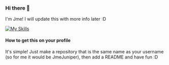 ### Hi there 👋
I'm Jme! I will update this with more info later :D

[![My Skills](https://skillicons.dev/icons?i=lua,github,html,js,css,latex,arduino,powershell&theme=dark)](https://skillicons.dev)

#### How to get this on your profile
It's simple! Just make a repository that is the same name as your username (so for me it would be JmeJuniper), then add a README and have fun :D

<!--
**JmeJuniper/JmeJuniper** is a ✨ _special_ ✨ repository because its `README.md` (this file) appears on your GitHub profile.

Here are some ideas to get you started:

- 🔭 I’m currently working on ...
- 🌱 I’m currently learning ...
- 👯 I’m looking to collaborate on ...
- 🤔 I’m looking for help with ...
- 💬 Ask me about ...
- 📫 How to reach me: ...
- 😄 Pronouns: ...
- ⚡ Fun fact: ...
-->
